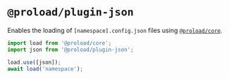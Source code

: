 # `@proload/plugin-json`

Enables the loading of `[namespace].config.json` files using [`@proload/core`](https://github.com/natemoo-re/proload).

```js
import load from '@proload/core';
import json from '@proload/plugin-json';

load.use([json]);
await load('namespace');
```
